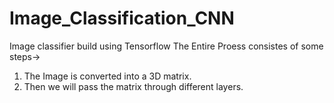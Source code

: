 # Image_Classification_CNN
Image classifier build using Tensorflow
The Entire Proess consistes of some steps->
1. The Image is converted into a 3D matrix.
2. Then we will pass the matrix through different layers.
